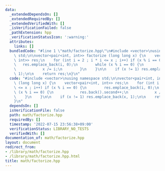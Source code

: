 ```yaml
---
data:
  _extendedDependsOn: []
  _extendedRequiredBy: []
  _extendedVerifiedWith: []
  _isVerificationFailed: false
  _pathExtension: hpp
  _verificationStatusIcon: ':warning:'
  attributes:
    links: []
  bundledCode: "#line 1 \"math/factorize.hpp\"\n#include <vector>\nusing namespace\
    \ std;\n\nvector<pair<int, int>> factorize (long long x) {\n    vector<pair<int,\
    \ int>> res;\n    for (int i = 2 ; i * i <= x ; i++) if (x % i == 0) {\n     \
    \   res.emplace_back(i, 0);\n        while (x % i == 0) {\n            res.back().second++;\n\
    \            x /= i;\n        }\n    }\n\n    if (x != 1) res.emplace_back(x,\
    \ 1);\n\n    return res;\n}\n"
  code: "#include <vector>\nusing namespace std;\n\nvector<pair<int, int>> factorize\
    \ (long long x) {\n    vector<pair<int, int>> res;\n    for (int i = 2 ; i * i\
    \ <= x ; i++) if (x % i == 0) {\n        res.emplace_back(i, 0);\n        while\
    \ (x % i == 0) {\n            res.back().second++;\n            x /= i;\n    \
    \    }\n    }\n\n    if (x != 1) res.emplace_back(x, 1);\n\n    return res;\n\
    }\n"
  dependsOn: []
  isVerificationFile: false
  path: math/factorize.hpp
  requiredBy: []
  timestamp: '2022-07-15 23:56:38+09:00'
  verificationStatus: LIBRARY_NO_TESTS
  verifiedWith: []
documentation_of: math/factorize.hpp
layout: document
redirect_from:
- /library/math/factorize.hpp
- /library/math/factorize.hpp.html
title: math/factorize.hpp
---
```

